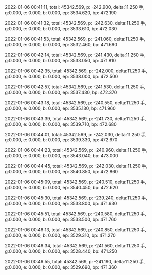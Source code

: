 2022-01-06 00:41:11, total: 45342.569, p: -242.900, delta:11.250 手, g:0.000, e: 0.000, b: 0.000, ep: 3534.620, bp: 472.190

2022-01-06 00:41:32, total: 45342.569, p: -242.630, delta:11.250 手, g:0.000, e: 0.000, b: 0.000, ep: 3533.610, bp: 472.030

2022-01-06 00:41:53, total: 45342.569, p: -241.060, delta:11.250 手, g:0.000, e: 0.000, b: 0.000, ep: 3532.460, bp: 471.690

2022-01-06 00:42:14, total: 45342.569, p: -241.430, delta:11.250 手, g:0.000, e: 0.000, b: 0.000, ep: 3533.050, bp: 471.810

2022-01-06 00:42:35, total: 45342.569, p: -242.000, delta:11.250 手, g:0.000, e: 0.000, b: 0.000, ep: 3538.000, bp: 472.500

2022-01-06 00:42:57, total: 45342.569, p: -241.530, delta:11.250 手, g:0.000, e: 0.000, b: 0.000, ep: 3537.430, bp: 472.370

2022-01-06 00:43:18, total: 45342.569, p: -240.550, delta:11.250 手, g:0.000, e: 0.000, b: 0.000, ep: 3535.130, bp: 471.960

2022-01-06 00:43:39, total: 45342.569, p: -241.730, delta:11.250 手, g:0.000, e: 0.000, b: 0.000, ep: 3539.710, bp: 472.680

2022-01-06 00:44:01, total: 45342.569, p: -242.030, delta:11.250 手, g:0.000, e: 0.000, b: 0.000, ep: 3539.330, bp: 472.670

2022-01-06 00:44:23, total: 45342.569, p: -240.960, delta:11.250 手, g:0.000, e: 0.000, b: 0.000, ep: 3543.040, bp: 473.000

2022-01-06 00:44:45, total: 45342.569, p: -242.030, delta:11.250 手, g:0.000, e: 0.000, b: 0.000, ep: 3540.850, bp: 472.860

2022-01-06 00:45:09, total: 45342.569, p: -240.510, delta:11.250 手, g:0.000, e: 0.000, b: 0.000, ep: 3540.450, bp: 472.620

2022-01-06 00:45:30, total: 45342.569, p: -239.240, delta:11.250 手, g:0.000, e: 0.000, b: 0.000, ep: 3533.800, bp: 471.630

2022-01-06 00:45:51, total: 45342.569, p: -240.580, delta:11.250 手, g:0.000, e: 0.000, b: 0.000, ep: 3533.500, bp: 471.760

2022-01-06 00:46:13, total: 45342.569, p: -240.850, delta:11.250 手, g:0.000, e: 0.000, b: 0.000, ep: 3529.310, bp: 471.270

2022-01-06 00:46:34, total: 45342.569, p: -241.560, delta:11.250 手, g:0.000, e: 0.000, b: 0.000, ep: 3528.440, bp: 471.250

2022-01-06 00:46:55, total: 45342.569, p: -241.190, delta:11.250 手, g:0.000, e: 0.000, b: 0.000, ep: 3529.690, bp: 471.360